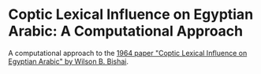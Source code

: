 # Coptic Lexical Influence on Egyptian Arabic: A Computational Approach

A computational approach to the [1964 paper "Coptic Lexical Influence on Egyptian Arabic" by Wilson B. Bishai](https://www.jstor.org/stable/543178).
